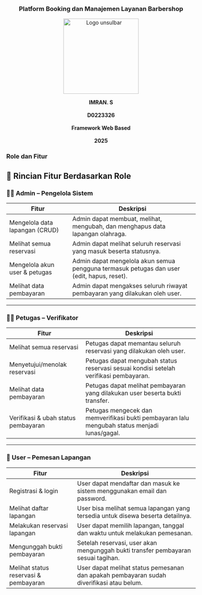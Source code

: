 <!-- <p align="center"><a href="https://laravel.com" target="_blank"><img src="https://raw.githubusercontent.com/laravel/art/master/logo-lockup/5%20SVG/2%20CMYK/1%20Full%20Color/laravel-logolockup-cmyk-red.svg" width="400" alt="Laravel Logo"></a></p>

<p align="center">
<a href="https://github.com/laravel/framework/actions"><img src="https://github.com/laravel/framework/workflows/tests/badge.svg" alt="Build Status"></a>
<a href="https://packagist.org/packages/laravel/framework"><img src="https://img.shields.io/packagist/dt/laravel/framework" alt="Total Downloads"></a>
<a href="https://packagist.org/packages/laravel/framework"><img src="https://img.shields.io/packagist/v/laravel/framework" alt="Latest Stable Version"></a>
<a href="https://packagist.org/packages/laravel/framework"><img src="https://img.shields.io/packagist/l/laravel/framework" alt="License"></a>
</p>

## About Laravel

Laravel is a web application framework with expressive, elegant syntax. We believe development must be an enjoyable and creative experience to be truly fulfilling. Laravel takes the pain out of development by easing common tasks used in many web projects, such as:

- [Simple, fast routing engine](https://laravel.com/docs/routing).
- [Powerful dependency injection container](https://laravel.com/docs/container).
- Multiple back-ends for [session](https://laravel.com/docs/session) and [cache](https://laravel.com/docs/cache) storage.
- Expressive, intuitive [database ORM](https://laravel.com/docs/eloquent).
- Database agnostic [schema migrations](https://laravel.com/docs/migrations).
- [Robust background job processing](https://laravel.com/docs/queues).
- [Real-time event broadcasting](https://laravel.com/docs/broadcasting).

Laravel is accessible, powerful, and provides tools required for large, robust applications.

## Learning Laravel

Laravel has the most extensive and thorough [documentation](https://laravel.com/docs) and video tutorial library of all modern web application frameworks, making it a breeze to get started with the framework.

You may also try the [Laravel Bootcamp](https://bootcamp.laravel.com), where you will be guided through building a modern Laravel application from scratch.

If you don't feel like reading, [Laracasts](https://laracasts.com) can help. Laracasts contains thousands of video tutorials on a range of topics including Laravel, modern PHP, unit testing, and JavaScript. Boost your skills by digging into our comprehensive video library.

## Laravel Sponsors

We would like to extend our thanks to the following sponsors for funding Laravel development. If you are interested in becoming a sponsor, please visit the [Laravel Partners program](https://partners.laravel.com).

### Premium Partners

- **[Vehikl](https://vehikl.com/)**
- **[Tighten Co.](https://tighten.co)**
- **[Kirschbaum Development Group](https://kirschbaumdevelopment.com)**
- **[64 Robots](https://64robots.com)**
- **[Curotec](https://www.curotec.com/services/technologies/laravel/)**
- **[DevSquad](https://devsquad.com/hire-laravel-developers)**
- **[Redberry](https://redberry.international/laravel-development/)**
- **[Active Logic](https://activelogic.com)**

## Contributing

Thank you for considering contributing to the Laravel framework! The contribution guide can be found in the [Laravel documentation](https://laravel.com/docs/contributions).

## Code of Conduct

In order to ensure that the Laravel community is welcoming to all, please review and abide by the [Code of Conduct](https://laravel.com/docs/contributions#code-of-conduct).

## Security Vulnerabilities

If you discover a security vulnerability within Laravel, please send an e-mail to Taylor Otwell via [taylor@laravel.com](mailto:taylor@laravel.com). All security vulnerabilities will be promptly addressed.

## License

The Laravel framework is open-sourced software licensed under the [MIT license](https://opensource.org/licenses/MIT). -->

<br>
<h3 align="center">Platform Booking dan Manajemen Layanan Barbershop</h3>
<p align="center">
  <img src="https://github.com/user-attachments/assets/8959c24a-9c85-4558-bef0-a95cdae59a86" alt="Logo unsulbar" width="200"/>
</p>

<p align="center">
  <strong>IMRAN. S</strong><br/><br/>
  <strong>D0223326</strong><br/><br/>
  <strong>Framework Web Based</strong><br/><br/>
  <strong>2025</strong>
</p>

<h3>Role dan Fitur</h3>

## 📌 Rincian Fitur Berdasarkan Role

### 🧑‍💼 Admin – Pengelola Sistem

| Fitur                                | Deskripsi                                                                                   |
|--------------------------------------|---------------------------------------------------------------------------------------------|
| Mengelola data lapangan (CRUD)      | Admin dapat membuat, melihat, mengubah, dan menghapus data lapangan olahraga.              |
| Melihat semua reservasi             | Admin dapat melihat seluruh reservasi yang masuk beserta statusnya.                        |
| Mengelola akun user & petugas       | Admin dapat mengelola akun semua pengguna termasuk petugas dan user (edit, hapus, reset).  |
| Melihat data pembayaran             | Admin dapat mengakses seluruh riwayat pembayaran yang dilakukan oleh user.                 |

---

### 🧑‍🔧 Petugas – Verifikator

| Fitur                                | Deskripsi                                                                                   |
|--------------------------------------|---------------------------------------------------------------------------------------------|
| Melihat semua reservasi             | Petugas dapat memantau seluruh reservasi yang dilakukan oleh user.                         |
| Menyetujui/menolak reservasi        | Petugas dapat mengubah status reservasi sesuai kondisi setelah verifikasi pembayaran.      |
| Melihat data pembayaran             | Petugas dapat melihat pembayaran yang dilakukan user beserta bukti transfer.               |
| Verifikasi & ubah status pembayaran | Petugas mengecek dan memverifikasi bukti pembayaran lalu mengubah status menjadi lunas/gagal.|

---

### 🧑 User – Pemesan Lapangan

| Fitur                                | Deskripsi                                                                                   |
|--------------------------------------|---------------------------------------------------------------------------------------------|
| Registrasi & login                  | User dapat mendaftar dan masuk ke sistem menggunakan email dan password.                   |
| Melihat daftar lapangan             | User bisa melihat semua lapangan yang tersedia untuk disewa beserta detailnya.             |
| Melakukan reservasi lapangan        | User dapat memilih lapangan, tanggal dan waktu untuk melakukan pemesanan.                  |
| Mengunggah bukti pembayaran         | Setelah reservasi, user akan mengunggah bukti transfer pembayaran sesuai tagihan.          |
| Melihat status reservasi & pembayaran | User dapat melihat status pemesanan dan apakah pembayaran sudah diverifikasi atau belum.  |
